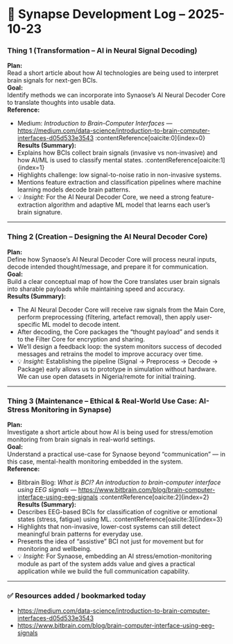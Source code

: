 ﻿# 🧠 Synapse Development Log – 2025-10-23

### Thing 1 (Transformation – AI in Neural Signal Decoding)  
**Plan:**  
Read a short article about how AI technologies are being used to interpret brain signals for next-gen BCIs.  
**Goal:**  
Identify methods we can incorporate into Synaose’s AI Neural Decoder Core to translate thoughts into usable data.  
**Reference:**  
- Medium: *Introduction to Brain-Computer Interfaces* — https://medium.com/data-science/introduction-to-brain-computer-interfaces-d05d533e3543 :contentReference[oaicite:0]{index=0}  
**Results (Summary):**  
- Explains how BCIs collect brain signals (invasive vs non-invasive) and how AI/ML is used to classify mental states. :contentReference[oaicite:1]{index=1}  
- Highlights challenge: low signal-to-noise ratio in non-invasive systems.  
- Mentions feature extraction and classification pipelines where machine learning models decode brain patterns.  
- 💡 *Insight:* For the AI Neural Decoder Core, we need a strong feature-extraction algorithm and adaptive ML model that learns each user’s brain signature.

---

### Thing 2 (Creation – Designing the AI Neural Decoder Core)  
**Plan:**  
Define how Synaose’s AI Neural Decoder Core will process neural inputs, decode intended thought/message, and prepare it for communication.  
**Goal:**  
Build a clear conceptual map of how the Core translates user brain signals into sharable payloads while maintaining speed and accuracy.  
**Results (Summary):**  
- The AI Neural Decoder Core will receive raw signals from the Main Core, perform preprocessing (filtering, artefact removal), then apply user-specific ML model to decode intent.  
- After decoding, the Core packages the “thought payload” and sends it to the Filter Core for encryption and sharing.  
- We’ll design a feedback loop: the system monitors success of decoded messages and retrains the model to improve accuracy over time.  
- 💡 *Insight:* Establishing the pipeline (Signal → Preprocess → Decode → Package) early allows us to prototype in simulation without hardware. We can use open datasets in Nigeria/remote for initial training.

---

### Thing 3 (Maintenance – Ethical & Real-World Use Case: AI-Stress Monitoring in Synapse)  
**Plan:**  
Investigate a short article about how AI is being used for stress/emotion monitoring from brain signals in real-world settings.  
**Goal:**  
Understand a practical use-case for Synaose beyond “communication” — in this case, mental-health monitoring embedded in the system.  
**Reference:**  
- Bitbrain Blog: *What is BCI? An introduction to brain-computer interface using EEG signals* — https://www.bitbrain.com/blog/brain-computer-interface-using-eeg-signals :contentReference[oaicite:2]{index=2}  
**Results (Summary):**  
- Describes EEG-based BCIs for classification of cognitive or emotional states (stress, fatigue) using ML. :contentReference[oaicite:3]{index=3}  
- Highlights that non-invasive, lower-cost systems can still detect meaningful brain patterns for everyday use.  
- Presents the idea of “assistive” BCI not just for movement but for monitoring and wellbeing.  
- 💡 *Insight:* For Synaose, embedding an AI stress/emotion-monitoring module as part of the system adds value and gives a practical application while we build the full communication capability.

---

### ✅ Resources added / bookmarked today  
- https://medium.com/data-science/introduction-to-brain-computer-interfaces-d05d533e3543  
- https://www.bitbrain.com/blog/brain-computer-interface-using-eeg-signals

